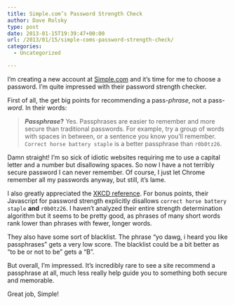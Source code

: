 ```yaml
---
title: Simple.com’s Password Strength Check
author: Dave Rolsky
type: post
date: 2013-01-15T19:39:47+00:00
url: /2013/01/15/simple-coms-password-strength-check/
categories:
  - Uncategorized

---
```

I&#8217;m creating a new account at [Simple.com][1] and it&#8217;s time for me to choose a password. I&#8217;m quite impressed with their password strength checker.

First of all, the get big points for recommending a pass-_phrase_, not a pass-_word_. In their words:

> **_Passphrase_?** Yes. Passphrases are easier to remember and more secure than traditional passwords. For example, try a group of words with spaces in between, or a sentence you know you&#8217;ll remember. `Correct horse battery staple` is a better passphrase than `r0b0tz26`.

Damn straight! I&#8217;m so sick of idiotic websites requiring me to use a capital letter and a number but disallowing spaces. So now I have a not terribly secure password I can never remember. Of course, I just let Chrome remember all my passwords anyway, but still, it&#8217;s lame.

I also greatly appreciated the [XKCD reference][2]. For bonus points, their Javascript for password strength explicitly disallows `correct horse battery staple` **and** `r0b0tz26`. I haven&#8217;t analyzed their entire strength determination algorithm but it seems to be pretty good, as phrases of many short words rank lower than phrases with fewer, longer words.

They also have some sort of blacklist. The phrase &#8220;yo dawg, i heard you like passphrases&#8221; gets a very low score. The blacklist could be a bit better as &#8220;to be or not to be&#8221; gets a &#8220;B&#8221;.

But overall, I&#8217;m impressed. It&#8217;s incredibly rare to see a site recommend a passphrase at all, much less really help guide you to something both secure and memorable.

Great job, Simple!

 [1]: http://simple.com
 [2]: http://xkcd.com/936/